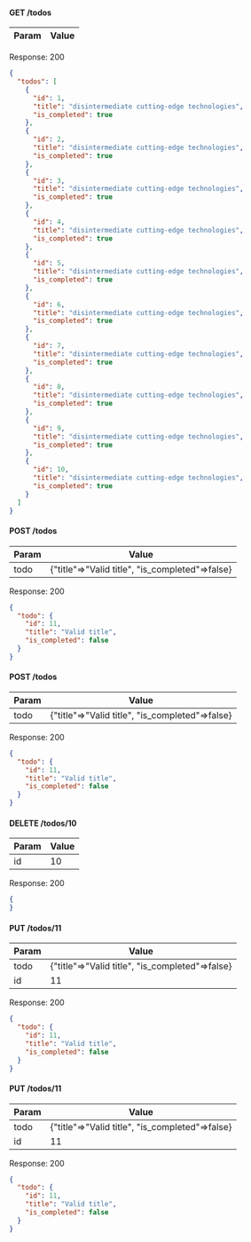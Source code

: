 #### GET /todos


| Param | Value |
| ----- | ----- |


Response: 200
```json
{
  "todos": [
    {
      "id": 1,
      "title": "disintermediate cutting-edge technologies",
      "is_completed": true
    },
    {
      "id": 2,
      "title": "disintermediate cutting-edge technologies",
      "is_completed": true
    },
    {
      "id": 3,
      "title": "disintermediate cutting-edge technologies",
      "is_completed": true
    },
    {
      "id": 4,
      "title": "disintermediate cutting-edge technologies",
      "is_completed": true
    },
    {
      "id": 5,
      "title": "disintermediate cutting-edge technologies",
      "is_completed": true
    },
    {
      "id": 6,
      "title": "disintermediate cutting-edge technologies",
      "is_completed": true
    },
    {
      "id": 7,
      "title": "disintermediate cutting-edge technologies",
      "is_completed": true
    },
    {
      "id": 8,
      "title": "disintermediate cutting-edge technologies",
      "is_completed": true
    },
    {
      "id": 9,
      "title": "disintermediate cutting-edge technologies",
      "is_completed": true
    },
    {
      "id": 10,
      "title": "disintermediate cutting-edge technologies",
      "is_completed": true
    }
  ]
}
```
#### POST /todos


| Param | Value |
| ----- | ----- |
| todo | {"title"=>"Valid title", "is_completed"=>false} |

Response: 200
```json
{
  "todo": {
    "id": 11,
    "title": "Valid title",
    "is_completed": false
  }
}
```
#### POST /todos


| Param | Value |
| ----- | ----- |
| todo | {"title"=>"Valid title", "is_completed"=>false} |

Response: 200
```json
{
  "todo": {
    "id": 11,
    "title": "Valid title",
    "is_completed": false
  }
}
```
#### DELETE /todos/10


| Param | Value |
| ----- | ----- |
| id | 10 |

Response: 200
```json
{
}
```
#### PUT /todos/11


| Param | Value |
| ----- | ----- |
| todo | {"title"=>"Valid title", "is_completed"=>false} |
| id | 11 |

Response: 200
```json
{
  "todo": {
    "id": 11,
    "title": "Valid title",
    "is_completed": false
  }
}
```
#### PUT /todos/11


| Param | Value |
| ----- | ----- |
| todo | {"title"=>"Valid title", "is_completed"=>false} |
| id | 11 |

Response: 200
```json
{
  "todo": {
    "id": 11,
    "title": "Valid title",
    "is_completed": false
  }
}
```

